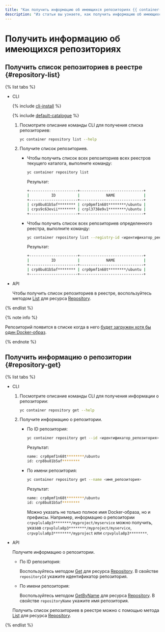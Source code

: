 ```yaml
---
title: "Как получить информацию об имеющихся репозиториях {{ container-registry-full-name }}"
description: "Из статьи вы узнаете, как получить информацию об имеющихся репозиториях {{ container-registry-name }}."
---
```


# Получить информацию об имеющихся репозиториях

## Получить список репозиториев в реестре {#repository-list}

{% list tabs %}

- CLI

  {% include [cli-install](../../../_includes/cli-install.md) %}

  {% include [default-catalogue](../../../_includes/default-catalogue.md) %}

  1. Посмотрите описание команды CLI для получения списка репозиториев:

     ```bash
     yc container repository list --help
     ```

  1. Получите список репозиториев.
     * Чтобы получить список всех репозиториев всех реестров текущего каталога, выполните команду:

       ```bash
       yc container repository list
       ```

       Результат:

       ```bash
       +----------------------+-----------------------------+
       |          ID          |            NAME             |
       +----------------------+-----------------------------+
       | crp8bu81b5af******** | crp0pmf1n68t********/ubuntu |
       | crps9c63evii******** | crpl3738e9v1********/ubuntu |
       +----------------------+-----------------------------+
       ```

     * Чтобы получить список всех репозиториев определенного реестра, выполните команду:

       ```bash
       yc container repository list --registry-id <идентификатор_реестра>
       ```

       Результат:

       ```bash
       +----------------------+-----------------------------+
       |          ID          |            NAME             |
       +----------------------+-----------------------------+
       | crp8bu81b5af******** | crp0pmf1n68t********/ubuntu |
       +----------------------+-----------------------------+
       ```

- API

  Чтобы получить список репозиториев в реестре, воспользуйтесь методом [List](../../api-ref/Repository/list.md) для ресурса [Repository](../../api-ref/Repository/).

{% endlist %}

{% note info %}

Репозиторий появится в списке когда в него [будет загружен хотя бы один Docker-образ](../docker-image/docker-image-push.md).

{% endnote %}

## Получить информацию о репозитории {#repository-get}

{% list tabs %}

- CLI

  1. Посмотрите описание команды CLI для получения информации о репозитории:

     ```bash
     yc container repository get --help
     ```

  1. Получите информацию о репозитории.
     * По ID репозитория:

       ```bash
       yc container repository get --id <идентификатор_репозитория>
       ```

       Результат:

       ```bash
       name: crp0pmf1n68t********/ubuntu
       id: crp8bu81b5af********
       ```

     * По имени репозитория:

       ```bash
       yc container repository get --name <имя_репозитория>
       ```

       Результат:

       ```bash
       name: crp0pmf1n68t********/ubuntu
       id: crp8bu81b5af********
       ```

       Можно указать не только полное имя Docker-образа, но и префиксы. Например, информацию о репозитории `crpvplula8p3********/myproject/myservice` можно получить, указав `crpvplula8p3********/myproject/myservice`, `crpvplula8p3********/myproject` или `crpvplula8p3********`.

- API

  Получите информацию о репозитории.
  * По ID репозитория:

    Воспользуйтесь методом [Get](../../api-ref/Repository/get.md) для ресурса [Repository](../../api-ref/Repository/). В свойстве `repositoryId` укажите идентификатор репозитория.
  * По имени репозитория:

    Воспользуйтесь методом [GetByName](../../api-ref/Repository/getByName.md) для ресурса [Repository](../../api-ref/Repository/). В свойстве `repositoryName` укажите имя репозитория.

  Получить список репозиториев в реестре можно с помощью метода [List](../../api-ref/Repository/list.md) для ресурса [Repository](../../api-ref/Repository/).

{% endlist %}